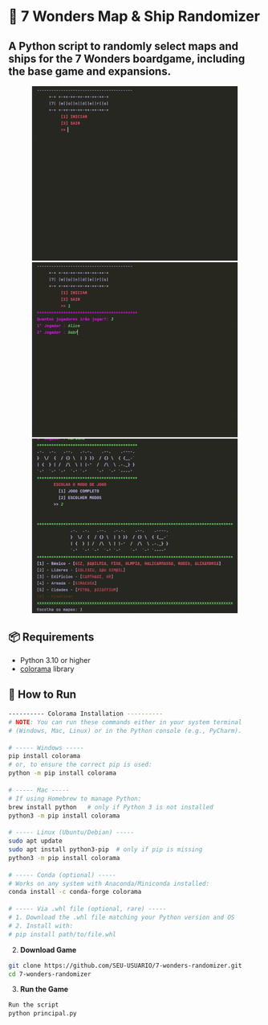 # 🎲 7 Wonders Map & Ship Randomizer

A Python script to **randomly select maps and ships** for the **7 Wonders boardgame**, 
including the base game and expansions.
------------------------------------------------------------------------------------------------------------------------------
<p align="center">
  <img src="elementos/7wonders-gif1.gif" width="410">
  <img src="elementos/7wonders-gif2.gif" width="410">
  <img src="elementos/7wonders-gif3.gif" width="410">
</p>

##
## 📦 Requirements
- Python 3.10 or higher  
- [colorama](https://pypi.org/project/colorama/) library  

## 🚀 How to Run
```bash
---------- Colorama Installation ----------
# NOTE: You can run these commands either in your system terminal
# (Windows, Mac, Linux) or in the Python console (e.g., PyCharm).  

# ----- Windows -----
pip install colorama
# or, to ensure the correct pip is used:
python -m pip install colorama

# ----- Mac -----
# If using Homebrew to manage Python:
brew install python   # only if Python 3 is not installed
python3 -m pip install colorama

# ----- Linux (Ubuntu/Debian) -----
sudo apt update
sudo apt install python3-pip  # only if pip is missing
python3 -m pip install colorama

# ----- Conda (optional) -----
# Works on any system with Anaconda/Miniconda installed:
conda install -c conda-forge colorama

# ----- Via .whl file (optional, rare) -----
# 1. Download the .whl file matching your Python version and OS
# 2. Install with:
# pip install path/to/file.whl
 ```
2. **Download Game**  
 ```bash
git clone https://github.com/SEU-USUARIO/7-wonders-randomizer.git
cd 7-wonders-randomizer
 ```
3. **Run the Game**
```bash
Run the script
python principal.py
 ```
